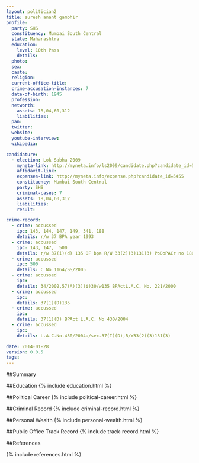 ```yaml
---
layout: politician2
title: suresh anant gambhir
profile: 
  party: SHS
  constituency: Mumbai South Central
  state: Maharashtra
  education: 
    level: 10th Pass
    details: 
  photo: 
  sex: 
  caste: 
  religion: 
  current-office-title: 
  crime-accusation-instances: 7
  date-of-birth: 1945
  profession: 
  networth: 
    assets: 18,04,60,312
    liabilities: 
  pan: 
  twitter: 
  website: 
  youtube-interview: 
  wikipedia: 

candidature: 
  - election: Lok Sabha 2009
    myneta-link: http://myneta.info/ls2009/candidate.php?candidate_id=5455
    affidavit-link: 
    expenses-link: http://myneta.info/expense.php?candidate_id=5455
    constituency: Mumbai South Central 
    party: SHS
    criminal-cases: 7
    assets: 18,04,60,312
    liabilities: 
    result:  

crime-record: 
  - crime: accussed
    ipc: 143, 144, 147, 149, 341, 188
    details: r/w 37 BPA year 1993 
  - crime: accussed
    ipc: 143, 147,  500
    details: r/w 37(i)(d) 135 OF bpa R/W 33(2)(3)131(3) PoDoPACr no 186/2004 
  - crime: accussed
    ipc: 500
    details: C No 1164/SS/2005 
  - crime: accussed
    ipc: 
    details: 34/2002,57(A)(3)(i)30/w135 BPActL.A.C. No. 221/2000 
  - crime: accussed
    ipc: 
    details: 37(1)(D)135 
  - crime: accussed
    ipc: 
    details: 37(1)(D) BPAct L.A.C. No 430/2004 
  - crime: accussed
    ipc: 
    details: L.A.C.No.430/2004u/sec.37(I)(D),R/W33(2)(3)131(3) 

date: 2014-01-28
version: 0.0.5
tags: 
---
```

##Summary


##Education
{% include education.html %}


##Political Career
{% include political-career.html %}


##Criminal Record
{% include criminal-record.html %}


##Personal Wealth
{% include personal-wealth.html %}


##Public Office Track Record
{% include track-record.html %}


##References


{% include references.html %}